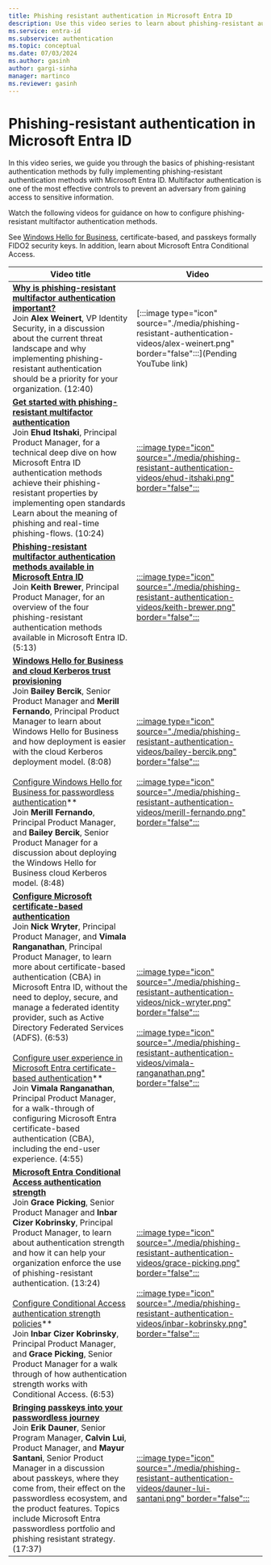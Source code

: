 ```yaml
---
title: Phishing resistant authentication in Microsoft Entra ID
description: Use this video series to learn about phishing-resistant authentication methods with Microsoft Entra ID. 
ms.service: entra-id
ms.subservice: authentication
ms.topic: conceptual
ms.date: 07/03/2024
ms.author: gasinh
author: gargi-sinha
manager: martinco
ms.reviewer: gasinh
---
```


# Phishing-resistant authentication in Microsoft Entra ID

In this video series, we guide you through the basics of phishing-resistant authentication methods by fully implementing phishing-resistant authentication methods with Microsoft Entra ID. Multifactor authentication is one of the most effective controls to prevent an adversary from gaining access to sensitive information.  

Watch the following videos for guidance on how to configure phishing-resistant multifactor authentication methods.  

See [Windows Hello for Business](/windows/security/identity-protection/hello-for-business/), certificate-based, and passkeys formally FIDO2 security keys. In addition, learn about Microsoft Entra Conditional Access. 

|Video title|Video|
|---|---|
|**[Why is phishing-resistant multifactor authentication important?]()**<br/>Join **Alex Weinert**, VP Identity Security, in a discussion about the current threat landscape and why implementing phishing-resistant authentication should be a priority for your organization. (12:40) |[:::image type="icon" source="./media/phishing-resistant-authentication-videos/alex-weinert.png" border="false":::](Pending YouTube link)|
|**[Get started with phishing-resistant multifactor authentication](https://www.youtube.com/watch?v=fSIM_Zrlv70)**<br/>Join **Ehud Itshaki**, Principal Product Manager, for a technical deep dive on how Microsoft Entra ID authentication methods achieve their phishing-resistant properties by implementing open standards Learn about the meaning of phishing and real-time phishing-flows. (10:24)|[:::image type="icon" source="./media/phishing-resistant-authentication-videos/ehud-itshaki.png" border="false":::](https://www.youtube.com/watch?v=fSIM_Zrlv70)|
|**[Phishing-resistant multifactor authentication methods available in Microsoft Entra ID]()**<br/>Join **Keith Brewer**, Principal Product Manager, for an overview of the four phishing-resistant authentication methods available in Microsoft Entra ID. (5:13)|[:::image type="icon" source="./media/phishing-resistant-authentication-videos/keith-brewer.png" border="false":::](https://www.youtube.com/watch?v=73UwC5qRjtE)|
|**[Windows Hello for Business and cloud Kerberos trust provisioning](https://www.youtube.com/watch?v=Cqn3INyjg5s)**<br/>Join **Bailey Bercik**, Senior Product Manager and **Merill Fernando**, Principal Product Manager to learn about Windows Hello for Business and how deployment is easier with the cloud Kerberos deployment model. (8:08)<br/><br/>[Configure Windows Hello for Business for passwordless authentication](https://www.youtube.com/watch?v=5LJIv4-034E)**<br/>Join **Merill Fernando**, Principal Product Manager, and **Bailey Bercik**, Senior Product Manager for a discussion about deploying the Windows Hello for Business cloud Kerberos model. (8:48) |[:::image type="icon" source="./media/phishing-resistant-authentication-videos/bailey-bercik.png" border="false":::](https://www.youtube.com/watch?v=Cqn3INyjg5s)<br/><br/>[:::image type="icon" source="./media/phishing-resistant-authentication-videos/merill-fernando.png" border="false":::](https://www.youtube.com/watch?v=5LJIv4-034E)|
|**[Configure Microsoft certificate-based authentication](https://www.youtube.com/watch?v=R9_z7J4Q0M8)**<br/>Join **Nick Wryter**, Principal Product Manager, and **Vimala Ranganathan**, Principal Product Manager, to learn more about certificate-based authentication (CBA) in Microsoft Entra ID, without the need to deploy, secure, and manage a federated identity provider, such as Active Directory Federated Services (ADFS). (6:53)<br/><br/>[Configure user experience in Microsoft Entra certificate-based authentication](https://www.youtube.com/watch?v=g3rR2Cqb75s)**<br/>Join **Vimala Ranganathan**, Principal Product Manager, for a walk-through of configuring Microsoft Entra certificate-based authentication (CBA), including the end-user experience. (4:55)|[:::image type="icon" source="./media/phishing-resistant-authentication-videos/nick-wryter.png" border="false":::](https://www.youtube.com/watch?v=R9_z7J4Q0M8)<br/><br/>[:::image type="icon" source="./media/phishing-resistant-authentication-videos/vimala-ranganathan.png" border="false":::](https://www.youtube.com/watch?v=g3rR2Cqb75s)|
|**[Microsoft Entra Conditional Access authentication strength](https://www.youtube.com/watch?v=S5cELyuZve8)**<br/>Join **Grace Picking**, Senior Product Manager and **Inbar Cizer Kobrinsky**, Principal Product Manager, to learn about authentication strength and how it can help your organization enforce the use of phishing-resistant authentication. (13:24)<br/><br/>[Configure Conditional Access authentication strength policies](https://www.youtube.com/watch?v=-w4YHCQIWz4)**<br/>Join **Inbar Cizer Kobrinsky**, Principal Product Manager, and **Grace Picking**, Senior Product Manager for a walk through of how authentication strength works with Conditional Access. (6:53)|[:::image type="icon" source="./media/phishing-resistant-authentication-videos/grace-picking.png" border="false":::](https://www.youtube.com/watch?v=S5cELyuZve8)<br/><br/>[:::image type="icon" source="./media/phishing-resistant-authentication-videos/inbar-kobrinsky.png" border="false":::](https://www.youtube.com/watch?v=-w4YHCQIWz4)|
|**[Bringing passkeys into your passwordless journey](https://www.youtube.com/watch?v=etYPAam9Nvs)**<br/>Join **Erik Dauner**, Senior Program Manager, **Calvin Lui**, Product Manager, and **Mayur Santani**, Senior Product Manager in a discussion about passkeys, where they come from, their effect on the passwordless ecosystem, and the product features. Topics include Microsoft Entra passwordless portfolio and phishing resistant strategy. (17:37)|[:::image type="icon" source="./media/phishing-resistant-authentication-videos/dauner-lui-santani.png" border="false":::](https://www.youtube.com/watch?v=etYPAam9Nvs)|

